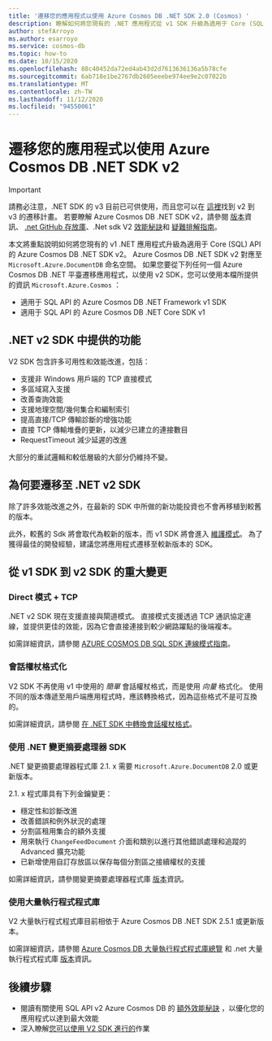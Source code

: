 ```yaml
---
title: '遷移您的應用程式以使用 Azure Cosmos DB .NET SDK 2.0 (Cosmos) '
description: 瞭解如何將您現有的 .NET 應用程式從 v1 SDK 升級為適用于 Core (SQL) API 的 .NET SDK v2。
author: stefArroyo
ms.author: esarroyo
ms.service: cosmos-db
ms.topic: how-to
ms.date: 10/15/2020
ms.openlocfilehash: 88c40452da72ed4ab43d2d7613636136a5b78cfe
ms.sourcegitcommit: 6ab718e1be2767db2605eeebe974ee9e2c07022b
ms.translationtype: MT
ms.contentlocale: zh-TW
ms.lasthandoff: 11/12/2020
ms.locfileid: "94550061"
---
```

# <a name="migrate-your-application-to-use-the-azure-cosmos-db-net-sdk-v2"></a>遷移您的應用程式以使用 Azure Cosmos DB .NET SDK v2

> [!IMPORTANT]
> 請務必注意，.NET SDK 的 v3 目前已可供使用，而且您可以在 [這裡](migrate-dotnet-v3.md)找到 v2 到 v3 的遷移計畫。 若要瞭解 Azure Cosmos DB .NET SDK v2，請參閱 [版本](sql-api-sdk-dotnet.md)資訊、 [.net GitHub 存放庫](https://github.com/Azure/azure-cosmos-dotnet-v2)、.Net sdk V2 [效能秘訣](performance-tips.md)和 [疑難排解指南](troubleshoot-dot-net-sdk.md)。
>

本文將重點說明如何將您現有的 v1 .NET 應用程式升級為適用于 Core (SQL) API 的 Azure Cosmos DB .NET SDK v2。 Azure Cosmos DB .NET SDK v2 對應至 `Microsoft.Azure.DocumentDB` 命名空間。 如果您要從下列任何一個 Azure Cosmos DB .NET 平臺遷移應用程式，以使用 v2 SDK，您可以使用本檔所提供的資訊 `Microsoft.Azure.Cosmos` ：

* 適用于 SQL API 的 Azure Cosmos DB .NET Framework v1 SDK
* 適用于 SQL API 的 Azure Cosmos DB .NET Core SDK v1

## <a name="whats-available-in-the-net-v2-sdk"></a>.NET v2 SDK 中提供的功能

V2 SDK 包含許多可用性和效能改進，包括：

* 支援非 Windows 用戶端的 TCP 直接模式
* 多區域寫入支援
* 改善查詢效能
* 支援地理空間/幾何集合和編制索引
* 提高直接/TCP 傳輸診斷的增強功能
* 直接 TCP 傳輸堆疊的更新，以減少已建立的連接數目
* RequestTimeout 減少延遲的改進

大部分的重試邏輯和較低層級的大部分仍維持不變。

## <a name="why-migrate-to-the-net-v2-sdk"></a>為何要遷移至 .NET v2 SDK

除了許多效能改進之外，在最新的 SDK 中所做的新功能投資也不會再移植到較舊的版本。

此外，較舊的 Sdk 將會取代為較新的版本，而 v1 SDK 將會進入 [維護模式](sql-api-sdk-dotnet.md)。 為了獲得最佳的開發經驗，建議您將應用程式遷移至較新版本的 SDK。

## <a name="major-changes-from-v1-sdk-to-v2-sdk"></a>從 v1 SDK 到 v2 SDK 的重大變更

### <a name="direct-mode--tcp"></a>Direct 模式 + TCP

.NET v2 SDK 現在支援直接與閘道模式。 直接模式支援透過 TCP 通訊協定連線，並提供更佳的效能，因為它會直接連接到較少網路躍點的後端複本。

如需詳細資訊，請參閱 [AZURE COSMOS DB SQL SDK 連線模式指南](sql-sdk-connection-modes.md)。

### <a name="session-token-formatting"></a>會話權杖格式化

V2 SDK 不再使用 v1 中使用的 *簡單* 會話權杖格式，而是使用 *向量* 格式化。 使用不同的版本傳遞至用戶端應用程式時，應該轉換格式，因為這些格式不是可互換的。

如需詳細資訊，請參閱 [在 .NET SDK 中轉換會話權杖格式](how-to-convert-session-token.md)。

### <a name="using-the-net-change-feed-processor-sdk"></a>使用 .NET 變更摘要處理器 SDK

.NET 變更摘要處理器程式庫 2.1. x 需要 `Microsoft.Azure.DocumentDB` 2.0 或更新版本。

2.1. x 程式庫具有下列金鑰變更：

* 穩定性和診斷改進
* 改善錯誤和例外狀況的處理
* 分割區租用集合的額外支援
* 用來執行 `ChangeFeedDocument` 介面和類別以進行其他錯誤處理和追蹤的 Advanced 擴充功能
* 已新增使用自訂存放區以保存每個分割區之接續權杖的支援

如需詳細資訊，請參閱變更摘要處理器程式庫 [版本](sql-api-sdk-dotnet-changefeed.md)資訊。

### <a name="using-the-bulk-executor-library"></a>使用大量執行程式程式庫

V2 大量執行程式程式庫目前相依于 Azure Cosmos DB .NET SDK 2.5.1 或更新版本。

如需詳細資訊，請參閱 [Azure Cosmos DB 大量執行程式程式庫總覽](bulk-executor-overview.md) 和 .net 大量執行程式程式庫 [版本](sql-api-sdk-bulk-executor-dot-net.md)資訊。

## <a name="next-steps"></a>後續步驟

* 閱讀有關使用 SQL API v2 Azure Cosmos DB 的 [額外效能秘訣](sql-api-get-started.md) ，以優化您的應用程式以達到最大效能
* 深入瞭解[您可以使用 V2 SDK 進行的](sql-api-dotnet-samples.md)作業